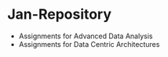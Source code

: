 # Jan-Repository

- Assignments for Advanced Data Analysis
- Assignments for Data Centric Architectures
